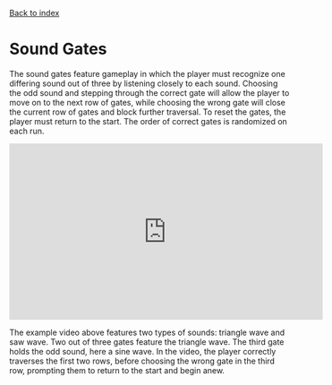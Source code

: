 [Back to index](Soundgarden_Documentation.md)

# Sound Gates


The sound gates feature gameplay in which the player must recognize one differing sound out of three by listening closely to each sound. Choosing the odd sound and stepping through the correct gate will allow the player to move on to the next row of gates, while choosing the wrong gate will close the current row of gates and block further traversal. To reset the gates, the player must return to the start. The order of correct gates is randomized on each run.

<iframe width="560" height="315" src="https://www.youtube.com/embed/8dwIq-hIddY?si=0AxNB4tXx7zZbsYO" title="YouTube video player" frameborder="0" allow="accelerometer; autoplay; clipboard-write; encrypted-media; gyroscope; picture-in-picture; web-share" referrerpolicy="strict-origin-when-cross-origin" allowfullscreen></iframe>


The example video above features two types of sounds: triangle wave and saw wave. Two out of three gates feature the triangle wave. The third gate holds the odd sound, here a sine wave. In the video, the player correctly traverses the first two rows, before choosing the wrong gate in the third row, prompting them to return to the start and begin anew.